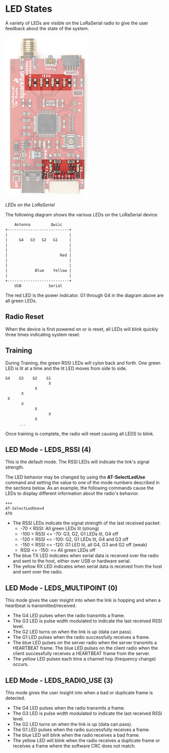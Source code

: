 # LED States

A variety of LEDs are visible on the LoRaSerial radio to give the user feedback about the state of the system.

![LEDs on the LoRaSerial](img/SparkFun_LoRaSerial_LEDs.png)

*LEDs on the LoRaSerial*

The following diagram shows the various LEDs on the LoRaSerial device:

        Antenna         Qwiic
    +---------------------------+
    |                           |
    |     G4   G3   G2   G1     |
    |                           |
    |                           |
    |                       Red |
    |                           |
    |                           |
    |            Blue    Yellow |
    |                           |
    +---------------------------+
        USB            Serial

The red LED is the power indicator. G1 through G4 in the diagram above are all green LEDs.

## Radio Reset

When the device is first powered on or is reset, all LEDs will blink quickly three times indicating system reset.

## Training

During Training, the green RSSI LEDs will cylon back and forth. One green LED is lit at a time and the lit LED moves from side to side.

    G4    G3    G2    G1
                       X
                 X
           X
     X
           X
                 X
                       X
                 X
          ...

Once training is complete, the radio will reset causing all LEDS to blink.

## LED Mode - LEDS_RSSI (4)

This is the default mode. The RSSI LEDs will indicate the link's signal strength.

The LED behavior may be changed by using the **AT-SelectLedUse** command and setting the value to one of the mode numbers described in the sections below. As an example, the following commands cause the LEDs to display different information about the radio's behavior.

    +++
    AT-SelectLedUse=4
    ATO

* The RSSI LEDs indicate the signal strength of the last received packet:
    * -70 < RSSI: All green LEDs lit (strong)
    * -100 < RSSI <= -70: G3, G2, G1 LEDs lit, G4 off
    * -120 < RSSI <= -100: G2, G1 LEDs lit, G4 and G3 off
    * -150 < RSSI <= -120: G1 LED lit, all G4, G3 and G2 off (weak)
    * RSSI <= -150: <= All green LEDs off
* The blue TX LED indicates when serial data is received over the radio and sent to the host, either over USB or hardware serial.
* The yellow RX LED indicates when serial data is received from the host and sent over the radio.

## LED Mode - LEDS_MULTIPOINT (0)

This mode gives the user insight into when the link is hopping and when a heartbeat is transmitted/received.

* The G4 LED pulses when the radio transmits a frame.
* The G3 LED is pulse width modulated to indicate the last received RSSI level.
* The G2 LED turns on when the link is up (data can pass).
* The G1 LED pulses when the radio successfully receives a frame.
* The blue LED pulses on the server radio when the server transmits a HEARTBEAT frame. The blue LED pulses on the client radio when the client successfully receives a HEARTBEAT frame from the server.
* The yellow LED pulses each time a channel hop (frequency change) occurs.

## LED Mode - LEDS_RADIO_USE (3)

This mode gives the user insight into when a bad or duplicate frame is detected.

* The G4 LED pulses when the radio transmits a frame.
* The G3 LED is pulse width modulated to indicate the last received RSSI level.
* The G2 LED turns on when the link is up (data can pass).
* The G1 LED pulses when the radio successfully receives a frame.
* The blue LED will blink when the radio receives a bad frame.
* The yellow LED will blink when the radio receives a duplicate frame or receives a frame where the software CRC does not match.
